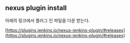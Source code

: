 ## nexus plugin install 

아래의 링크에서 플러그 인 파일을 다운 받는다.

[https://plugins.jenkins.io/nexus-jenkins-plugin/#releases](https://plugins.jenkins.io/nexus-jenkins-plugin/#releases)


